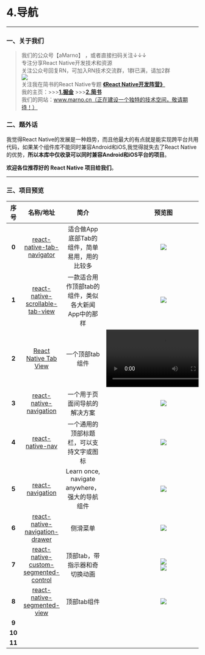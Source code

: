 # 4.导航
*****
### 一、关于我们
>我们的公众号【aMarno】 ，或者直接扫码关注↓↓↓
</br>专注分享React Native开发技术和资源
</br>关注公众号回复RN，可加入RN技术交流群，1群已满，请加2群
</br>![](http://www.marno.cn)
</br>关注我在简书的React Native专题 **[《React Native开发阵营》](http://www.jianshu.com/c/b4ce1d706d1f)**
</br>我的主页：>>>**[1.掘金](https://gold.xitu.io/user/56c1c513c24aa800534e85f3)** >>>**[2.简书](http://www.jianshu.com/u/174a09ba6c25)**
</br>我们的网站：www.marno.cn（正在建设一个独特的技术空间，敬请期待！）

### 二、题外话
我觉得React Native的发展是一种趋势，而且他最大的有点就是能实现跨平台共用代码，如果某个组件库不能同时兼容Android和iOS,我觉得就失去了React Native的优势，**所以本库中仅收录可以同时兼容Android和iOS平台的项目**。

**欢迎各位推荐好的 React Native 项目给我们**。
*******
### 三、项目预览
|序号|名称/地址|简介|预览图|
|:---:|:---:|:---:|:---:|
|**0**|[react-native-tab-navigator](https://github.com/exponent/react-native-tab-navigator)|适合做App底部Tab的组件，简单易用，用的比较多|![](https://github.com/MarnoDev/react-native-eyepetizer/blob/master/screenshot/screenshot1.gif)|
|**1**|[react-native-scrollable-tab-view](https://github.com/skv-headless/react-native-scrollable-tab-view)|一款适合用作顶部tab的组件，类似各大新闻App中的那样|![](https://raw.githubusercontent.com/brentvatne/react-native-scrollable-tab-view/master/demo_images/demo.gif)|
|**2**|[React Native Tab View](https://github.com/react-native-community/react-native-tab-view)|一个顶部tab组件|![](https://raw.githubusercontent.com/satya164/react-native-tab-view/master/demo/demo.mp4)|
|**3**|[react-native-navigation](https://github.com/wix/react-native-navigation)|一个用于页面间导航的解决方案|![](https://github.com/wix/react-native/blob/master/assets/themes/bootstrap-3/images/demo.gif?raw=true)|
|**4**|[react-native-nav](https://github.com/jineshshah36/react-native-nav)|一个通用的顶部标题栏，可以支持文字或图标|![](https://github.com/jineshshah36/react-native-nav/blob/master/examples/assets/react-native-nav_preview_new.png)|
|**5**|[react-navigation](https://github.com/react-community/react-navigation)|Learn once, navigate anywhere，强大的导航组件|![](https://reactnavigation.org/assets/examples/first-navigation-android.png)|
|**6**|[react-native-navigation-drawer](https://github.com/ilansas/react-native-navigation-drawer)|侧滑菜单|![](https://camo.githubusercontent.com/61efef9f1b37be084618705222291cb95ee3dd1b/687474703a2f2f696d6731312e686f7374696e67706963732e6e65742f706963732f3238323336346769662e676966)|
|**7**|[react-native-custom-segmented-control](https://github.com/wix/react-native-custom-segmented-control)|顶部tab，带指示器和奇切换动画|![](https://github.com/wix/react-native-custom-segmented-control/blob/master/images/my_segmented1.gif)</br>![](https://github.com/wix/react-native-custom-segmented-control/blob/master/images/my_segmented6.gif)|
|**8**|[react-native-segmented-view](https://github.com/lelandrichardson/react-native-segmented-view)|顶部tab组件|![](https://camo.githubusercontent.com/6ecefade296b71c4aff53baa6169e241b0a54ebb/687474703a2f2f6d656469612e67697068792e636f6d2f6d656469612f336f456476326d766f4c5764576d7865696b2f67697068792e676966)|
|**9**|[]()||![]()|
|**10**|[]()||![]()|
|**11**|[]()||![]()|
